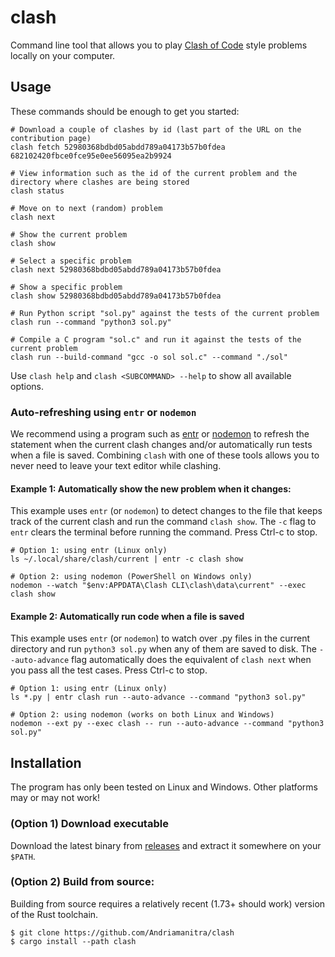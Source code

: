 # clash

Command line tool that allows you to play [Clash of Code](https://www.codingame.com/multiplayer/clashofcode) style problems locally on your computer.


## Usage

These commands should be enough to get you started:

```
# Download a couple of clashes by id (last part of the URL on the contribution page)
clash fetch 52980368bdbd05abdd789a04173b57b0fdea 682102420fbce0fce95e0ee56095ea2b9924

# View information such as the id of the current problem and the directory where clashes are being stored
clash status

# Move on to next (random) problem
clash next

# Show the current problem
clash show

# Select a specific problem
clash next 52980368bdbd05abdd789a04173b57b0fdea

# Show a specific problem
clash show 52980368bdbd05abdd789a04173b57b0fdea

# Run Python script "sol.py" against the tests of the current problem
clash run --command "python3 sol.py"

# Compile a C program "sol.c" and run it against the tests of the current problem
clash run --build-command "gcc -o sol sol.c" --command "./sol"
```

Use `clash help` and `clash <SUBCOMMAND> --help` to show all available options.

### Auto-refreshing using `entr` or `nodemon`

We recommend using a program such as [entr](https://github.com/eradman/entr) or [nodemon](https://www.npmjs.com/package/nodemon) to refresh the statement when the current clash changes and/or automatically run tests when a file is saved.
Combining `clash` with one of these tools allows you to never need to leave your text editor while clashing.

#### Example 1: Automatically show the new problem when it changes:

This example uses `entr` (or `nodemon`) to detect changes to the file that keeps track of the current clash and run the command `clash show`.
The `-c` flag to `entr` clears the terminal before running the command.
Press Ctrl-c to stop.

```
# Option 1: using entr (Linux only)
ls ~/.local/share/clash/current | entr -c clash show

# Option 2: using nodemon (PowerShell on Windows only)
nodemon --watch "$env:APPDATA\Clash CLI\clash\data\current" --exec clash show
```

#### Example 2: Automatically run code when a file is saved

This example uses `entr` (or `nodemon`) to watch over .py files in the current directory and run `python3 sol.py` when any of them are saved to disk.
The `--auto-advance` flag automatically does the equivalent of `clash next` when you pass all the test cases.
Press Ctrl-c to stop.

```
# Option 1: using entr (Linux only)
ls *.py | entr clash run --auto-advance --command "python3 sol.py"

# Option 2: using nodemon (works on both Linux and Windows)
nodemon --ext py --exec clash -- run --auto-advance --command "python3 sol.py"
```


## Installation

The program has only been tested on Linux and Windows. Other platforms may or may not work!

### (Option 1) Download executable

Download the latest binary from [releases](https://github.com/Andriamanitra/clash/releases) and extract it somewhere on your `$PATH`.

### (Option 2) Build from source:

Building from source requires a relatively recent (1.73+ should work) version of the Rust toolchain.
```
$ git clone https://github.com/Andriamanitra/clash
$ cargo install --path clash
```
